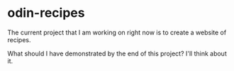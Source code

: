 # odin-recipes
The current project that I am working on right now is to create a website of recipes. 

What should I have demonstrated by the end of this project?
I'll think about it.